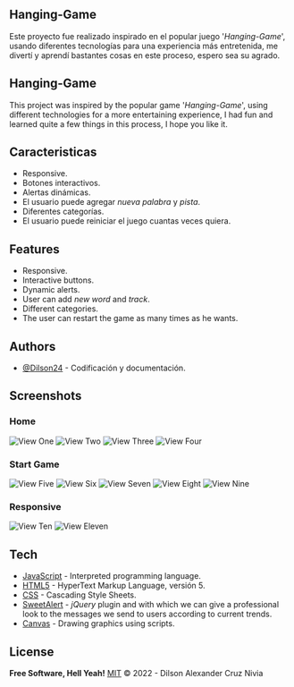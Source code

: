 ## Hanging-Game
Este proyecto fue realizado inspirado en el popular juego '*Hanging-Game*', usando diferentes tecnologías para una experiencia más entretenida, me divertí y aprendí bastantes cosas en este proceso, espero sea su agrado.

## Hanging-Game
This project was inspired by the popular game '*Hanging-Game*', using different technologies for a more entertaining experience, I had fun and learned quite a few things in this process, I hope you like it.
## Caracteristicas

- Responsive.
- Botones interactivos.
- Alertas dinámicas.
- El usuario puede agregar *nueva palabra* y *pista*.
- Diferentes categorías.
- El usuario puede reiniciar el juego cuantas veces quiera.


## Features
- Responsive.
- Interactive buttons.
- Dynamic alerts.
- User can add *new word* and *track*.
- Different categories.
- The user can restart the game as many times as he wants.
## Authors
- [@Dilson24](https://www.github.com/Dilson24) - Codificación y documentación.
## Screenshots
### Home
![View One](assets/image/view1.png "View One")
![View Two](assets/image/view2.PNG "View Two")
![View Three](assets/image/view3.PNG "View Three")
![View Four](assets/image/view4.png "View Four")

### Start Game

![View Five](assets/image/view5.png "View Five")
![View Six](assets/image/view6.png "View Six")
![View Seven](assets/image/view7.png "View Seven")
![View Eight](assets/image/view8.png "View Eight")
![View Nine](assets/image/view11.png "View Nine")

### Responsive

![View Ten](assets/image/view9.png "View Ten")
![View Eleven](assets/image/view10.png "View Eleven")

## Tech
- [JavaScript] -  Interpreted programming language.
- [HTML5] - HyperText Markup Language, versión 5.
- [CSS] - Cascading Style Sheets.
- [SweetAlert] - *jQuery* plugin and with which we can give a professional look to the messages we send to users according to current trends.
- [Canvas] - Drawing graphics using scripts.

## License
**Free Software, Hell Yeah!**
[MIT](https://choosealicense.com/licenses/mit/) © 2022 - Dilson Alexander Cruz Nivia

 [JavaScript]: <https://lenguajejs.com/>
 [HTML5]: <https://lenguajehtml.com/html/>
 [CSS]: <https://lenguajecss.com/css/>
 [SweetAlert]: <https://sweetalert.js.org/>
 [Canvas]: <https://developer.mozilla.org/es/docs/Web/API/Canvas_API/Tutorial>
